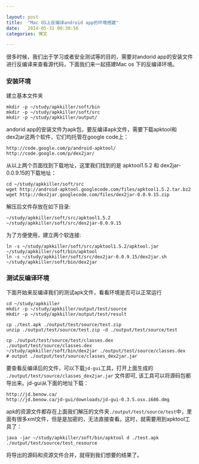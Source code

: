 ```yaml
---

layout: post
title:  "Mac OS上反编译android app的环境搭建"
date:   2014-05-31 00:30:56
categories: 博文

---
```



很多时候，我们出于学习或者安全测试等的目的，需要对andorid app的安装文件进行反编译来查看源代码，下面我们来一起搭建Mac os 下的反编译环境。


### 安装环境

建立基本文件夹

	mkdir -p ~/study/apkkiller/soft/bin
	mkdir -p ~/study/apkkiller/soft/src
	mkdir -p ~/study/apkkiller/output/
	

andorid app的安装文件为apk包，要反编译apk文件，需要下载apktool和dex2jar这两个软件，它们均托管在google code上：

	http://code.google.com/p/android-apktool/
	http://code.google.com/p/dex2jar/
	
从以上两个页面找到下载地址，这里我们找到的是 apktool1.5.2 和 dex2jar-0.0.9.15的下载地址：
	
	cd ~/study/apkkiller/soft/src
	wget http://android-apktool.googlecode.com/files/apktool1.5.2.tar.bz2
	wget http://dex2jar.googlecode.com/files/dex2jar-0.0.9.15.zip
	
解压后文件存放在如下目录:

	~/study/apkkiller/soft/src/apktool1.5.2
	~/study/apkkiller/soft/src/dex2jar-0.0.9.15
	
为了方便使用，建立两个软连接:

	ln -s ~/study/apkkiller/soft/src/apktool1.5.2/apktool.jar ~/study/apkkiller/soft/bin/apktool
	ln -s ~/study/apkkiller/soft/src/dex2jar-0.0.9.15/dex2jar.sh ~/study/apkkiller/soft/bin/dex2jar
	
### 测试反编译环境	
	
下面开始来反编译我们的测试apk文件，看看环境是否可以正常运行

	cd ~/study/apkkiller
	mkdir -p ~/study/apkkiller/output/test/source
	mkdir -p ~/study/apkkiller/output/test/result
	
	cp ./test.apk ./output/test/source/test.zip
	unzip ./output/test/source/test.zip -d ./output/test/source/test

	cp ./output/test/source/test/classes.dex ./output/test/source/classes.dex
	~/study/apkkiller/soft/bin/dex2jar ./output/test/source/classes.dex
    # output ./output/test/source/classes_dex2jar.jar
	
要查看反编译后的文件，可以下载`jd-gui`工具，打开上面生成的 `./output/test/source/classes_dex2jar.jar` 文件即可, 该工具可以将源码包都导出来。jd-gui从下面的地址下载：

	http://jd.benow.ca/
	http://jd.benow.ca/jd-gui/downloads/jd-gui-0.3.5.osx.i686.dmg
	
apk的资源文件都存在上面我们解压的文件夹`./output/test/source/test`中，里面有很多xml文件，但是是加密的，无法直接查看。这时，就需要用到apktool工具了：
	
	java -jar ~/study/apkkiller/soft/bin/apktool d ./test.apk ./output/test/source/test_resource
	
将导出的源码和资源文件合并，就得到我们想要的结果了。



	
